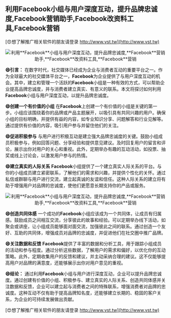 ## **利用**Facebook**小组与用户深度互动，提升品牌忠诚度,**Facebook**营销助手,**Facebook**改资料工具,**Facebook**营销**

[😍想了解推广相关软件的朋友请登录 http://www.vst.tw](http://www.vst.tw)

 <center><img src="https://vst.tw/MP4/tuiguang/png/4.png" alt="利用**Facebook**小组与用户深度互动，提升品牌忠诚度,**Facebook**营销助手,**Facebook**改资料工具,**Facebook**营销"></center>

**😄引言：**
在数字时代，社交媒体已经成为企业与消费者互动的重要平台之一。作为全球最大的社交媒体平台之一，**Facebook**为企业提供了与用户深度互动的机会。其中，建立和管理一个活跃的**Facebook**小组是一种有效的方式，可以帮助企业提高品牌忠诚度，并与消费者建立真实、有意义的联系。本文将探讨如何利用**Facebook**小组与用户深度互动，以提升品牌忠诚度。

**😄创建一个有价值的小组**
在**Facebook**上创建一个有价值的小组是关键的第一步。小组应该围绕着你的品牌或产品主题展开，以吸引具有共同兴趣的用户。确保小组的目标明确，并提供有益的内容，如专业知识分享、问题解答和行业见解等。通过提供有价值的内容，吸引用户参与并留住他们的关注。

**😄促进积极参与**
与用户进行积极互动是建立强大品牌忠诚度的关键。鼓励小组成员积极参与，例如回答问题、分享经验和提供意见建议。及时回复用户的留言和评论，展示出你对用户的关心和重视。此外，定期举办有趣的互动活动，如投票、抽奖或线上讨论会，以激发用户参与的热情。

**😄建立真实的人际关系**
**Facebook**小组提供了一个建立真实人际关系的平台。与你的小组成员建立紧密联系，了解他们的需求和兴趣，并提供个性化的关怀。通过私信或群聊与用户进行交流，建立起真诚的友谊和信任。这种人际关系的建立将有助于增强用户对品牌的忠诚度，使他们更愿意长期支持你的产品或服务。

 <center><img src="https://vst.tw/MP4/tuiguang/png/0.png" alt="利用**Facebook**小组与用户深度互动，提升品牌忠诚度,**Facebook**营销助手,**Facebook**改资料工具,**Facebook**营销"></center>

**😄创造共同体感**
一个成功的**Facebook**小组应该成为一个共同体，让成员有归属感。鼓励成员之间相互交流，分享彼此的故事和经验。可以定期举办线下活动，如聚会或讲座，让小组成员能够面对面交流，加强彼此之间的联系。通过创造一个友好、互助的共同体，增强成员对品牌的忠诚度，并促进他们在社交圈中推广品牌。

**😄关注数据和反馈**
**Facebook**提供了丰富的数据和分析工具，用于跟踪小组成员的活动和参与程度。通过分析这些数据，了解用户的需求和偏好，以优化你的互动策略。此外，定期收集用户的反馈和建议，并主动采纳合理的建议。这不仅能够提高用户对品牌的满意度，还能够展示出你对用户意见的重视。

**😄结论：**
通过利用**Facebook**小组与用户进行深度互动，企业可以提升品牌忠诚度。通过创建有价值的小组、积极参与、建立真实的人际关系、创造共同体感并关注数据和反馈，企业可以建立起与消费者之间的特殊联系，增强消费者对品牌的忠诚度。这种互动不仅有助于提高品牌知名度，还能够建立长期的、稳固的客户关系，为企业的可持续发展做出贡献。

[😍想了解推广相关软件的朋友请登录 http://www.vst.tw](http://www.vst.tw)



